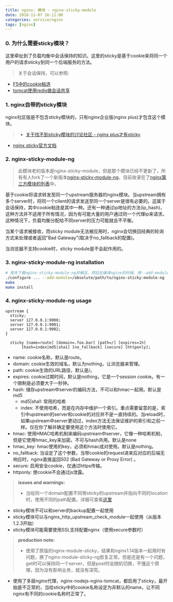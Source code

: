 ```yaml
---
title: nginx: 模块 - nginx-sticky-module
date: 2018-11-07 16:11:00
categories: service/nginx
tags: [nginx]
---
```


### 0. 为什么需要sticky模块？
这里牵扯到了负载均衡中会话保持的知识。这里的sticky是基于cookie来将同一个用户的请求sticky到同一个后端服务的方法。
> 关于会话保持，可以参照:
- [F5中的cookie粘连](https://github.com/xiaotuanyu120/linux-Operation-and-maintenance-manual/blob/master/service/proxy/loadbalance_1.1.0_F5_cookie_persistence.md)
- [tomcat使用redis做会话共享](https://github.com/xiaotuanyu120/linux-Operation-and-maintenance-manual/blob/master/java/tomcat/tomcat_5.1.2_session_sharing_by_using_redis.md)

### 1. nginx自带的sticky模块
nginx社区版是不包含sticky模块的，只有nginx企业版(nginx plus)才包含这个模块。
> - [关于找不到sticky模块的讨论社区 - nginx plus才有sticky](http://mail.wso2.org/mailarchive/dev/2015-August/053143.html)
- [nginx sticky官方文档](http://nginx.org/en/docs/http/ngx_http_upstream_module.html#sticky)

### 2. nginx-sticky-module-ng
> 此模块老的版本是nginx-sticky-module，但是那个模块已经不更新了，所有有人fork了一个新版本[nginx-sticky-module-ng](https://bitbucket.org/nginx-goodies/nginx-sticky-module-ng)，目前收录在了[nginx第三方模块的列表](https://www.nginx.com/resources/wiki/modules/)中。

基于cookie将请求转发至同一个upstream服务器的nginx模块。当upstream拥有多个server时，将同一个client的请求发送至同一个server是很有必要的。这属于会话保持，其中cookie粘连是其中一种。还有一种通过ip地址的方法(ip_hash)，这种方法并不适用于所有情况，因为有可能大量的用户通过同一个代理ip来请求。这种情况下，负载均衡分配给不同server的压力可能就会不平衡。

当某个请求被接收，而sticky module无法被应用时，nginx会切换回经典的轮询方式来处理或者返回"Bad Gateway"(取决于no_fallback的配置)。

当浏览器不支持cookie时，sticky module是不会起作用的。

### 3. nginx-sticky-module-ng installation
``` bash
# 首先下载nginx-sticky-module-ng并解压，然后在编译nginx的时候，用--add-module参数指定其路径
./configure ... --add-module=/absolute/path/to/nginx-sticky-module-ng
make
make install
```

### 4. nginx-sticky-module-ng usage
```
upstream {
  sticky;
  server 127.0.0.1:9000;
  server 127.0.0.1:9001;
  server 127.0.0.1:9002;
}

  sticky [name=route] [domain=.foo.bar] [path=/] [expires=1h] 
       [hash=index|md5|sha1] [no_fallback] [secure] [httponly];
```

- name: cookie名称，默认是route。
- domain: cookie生效的域名，默认为nothing，让浏览器来管理。
- path: cookie生效的URL路径，默认是/。
- expires: cookie过期时间，默认是nothing，它是一个session cookie。有一个限制是必须要大于一秒钟。
- hash: 储存upstream中server的编码方法，不可以和hmac一起用。默认是md5
    - md5|sha1: 常用的哈希
    - index: 不使用哈希，而是在内存中维护一个索引。重点需要留意的是，索引中upstream的server和cookie的对应并不是一直持续的。当reload时，如果upstream中server更动过，index方法无法保证维护的索引和之前一样。仅在你了解并确定要使用这个方法时使用它。
- hmac: 使用HMAC哈希机制来编码upstream中server，它像一种哈希机制，但是它使用hmac_key来加密。不可与hash共用。默认是none
- hmac_key: hmac使用的key，必须和hmac成对使用。默认是nothing。
- no_fallback: 当设定了这个参数，当带cookie的request进来后对应的后端无响应时，nginx直接返回502 (Bad Gateway or Proxy Error) 。
- secure: 启用安全cookie，仅通过https传输。
- httponly: 使cookie不会通过js泄露。

> **issues and warnings:**
> - 当给同一个domain配置不同带sticky的upstream并指向不同的location时，使用不同的path配置。详细可查看[这里](https://bitbucket.org/nginx-goodies/nginx-sticky-module-ng/issues/7/leaving-cookie-path-empty-in-module)
- sticky模块不可以和server的backup配置一起使用
- sticky模块可以与nginx_http_upstream_check_module一起使用（从版本1.2.3开始）
- sticky模块可能需要使用SSL支持配置nginx（使用secure参数时）

> **production note:**
> - 使用了原版的nginx-module-sticky，结果和nginx1.14版本一起用时有问题，换了nginx-module-sticky-ng恢复正常。但是还是有一个问题，get时可以保持同一个server，但是post时会随机切换，不懂这个原理，因为没有影响业务，就没有深究。
- 使用了多层nginx代理，nginx-nodejs-nginx-tomcat，都启用了sticky，最开始是不正常的，当给sticky中的cookie名称设定为非默认的name，让不同nginx有不同的cookie名称时正常了。